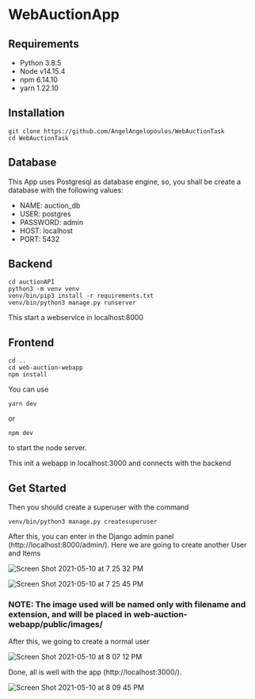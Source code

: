 # WebAuctionApp

## Requirements

- Python 3.8.5
- Node v14.15.4 
- npm 6.14.10
- yarn 1.22.10

## Installation 

```
git clone https://github.com/AngelAngelopoulos/WebAuctionTask 
cd WebAuctionTask
```

## Database

This App uses Postgresql as database engine, so, you shall be create a database with the following values:

- NAME: auction_db
- USER: postgres
- PASSWORD: admin
- HOST: localhost
- PORT: 5432

## Backend

```
cd auctionAPI
python3 -m venv venv
venv/bin/pip3 install -r requirements.txt
venv/bin/python3 manage.py runserver 
```

This start a webservice in localhost:8000

## Frontend

```
cd ..
cd web-auction-webapp
npm install
```

You can use

```
yarn dev
```
or 
```
npm dev
```
to start the node server.

This init a webapp in localhost:3000 and connects with the backend

## Get Started 

Then you should create a superuser with the command 

```
venv/bin/python3 manage.py createsuperuser
```
After this, you can enter in the Django admin panel (http://localhost:8000/admin/). Here we are going to create another User and Items 

![Screen Shot 2021-05-10 at 7 25 32 PM](https://user-images.githubusercontent.com/42707643/117741395-00cde080-b1c8-11eb-9662-b2ec4aeef76a.png)


![Screen Shot 2021-05-10 at 7 25 45 PM](https://user-images.githubusercontent.com/42707643/117741406-07f4ee80-b1c8-11eb-9969-550c993f916e.png)


### NOTE: The image used will be named only with filename and extension, and will be placed in web-auction-webapp/public/images/


After this, we going to create a normal user

![Screen Shot 2021-05-10 at 8 07 12 PM](https://user-images.githubusercontent.com/42707643/117742900-5b1c7080-b1cb-11eb-8bbd-7de0c55e53f3.png)


Done, all is well with the app (http://localhost:3000/).

![Screen Shot 2021-05-10 at 8 09 45 PM](https://user-images.githubusercontent.com/42707643/117743060-ad5d9180-b1cb-11eb-8fc3-f7a38c6c0d18.png)

